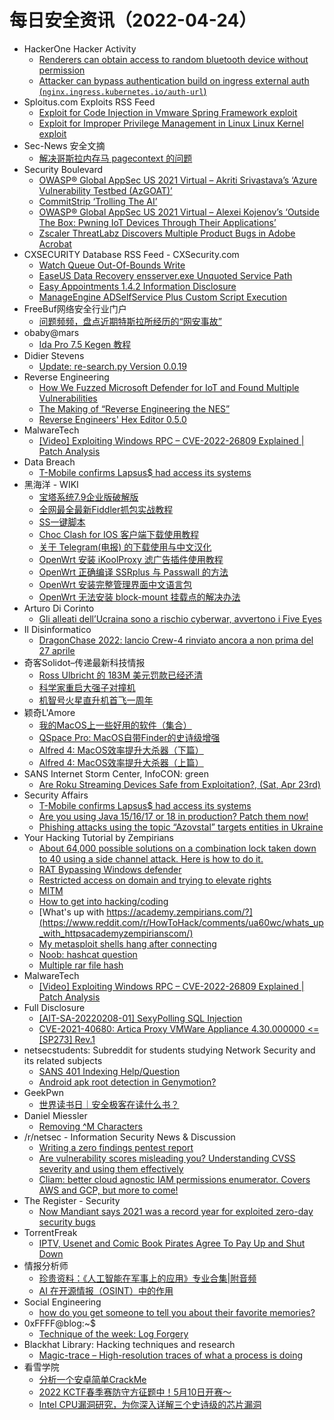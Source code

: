 # 每日安全资讯（2022-04-24）

- HackerOne Hacker Activity
  - [Renderers can obtain access to random bluetooth device without permission](https://hackerone.com/reports/1519099)
  - [Attacker can bypass authentication build on ingress external auth (`nginx.ingress.kubernetes.io/auth-url`)](https://hackerone.com/reports/1357948)
- Sploitus.com Exploits RSS Feed
  - [Exploit for Code Injection in Vmware Spring Framework exploit](https://sploitus.com/exploit?id=C6653FFB-B7A6-54D8-83C9-300A13AC41F4&utm_source=rss&utm_medium=rss)
  - [Exploit for Improper Privilege Management in Linux Linux Kernel exploit](https://sploitus.com/exploit?id=A4BF4F4E-CCDE-55B8-B08B-B8F25BE163D7&utm_source=rss&utm_medium=rss)
- Sec-News 安全文摘
  - [解决哥斯拉内存马 pagecontext 的问题](https://wiki.ioin.in/url/8nMo)
- Security Boulevard
  - [OWASP® Global AppSec US 2021 Virtual – Akriti Srivastava’s ‘Azure Vulnerability Testbed (AzGOAT)’](https://securityboulevard.com/2022/04/owasp-global-appsec-us-2021-virtual-akriti-srivastavas-azure-vulnerability-testbed-azgoat/)
  - [CommitStrip ‘Trolling The AI’](https://securityboulevard.com/2022/04/commitstrip-trolling-the-ai/)
  - [OWASP® Global AppSec US 2021 Virtual – Alexei Kojenov’s ‘Outside The Box: Pwning IoT Devices Through Their Applications’](https://securityboulevard.com/2022/04/owasp-global-appsec-us-2021-virtual-alexei-kojenovs-outside-the-box-pwning-iot-devices-through-their-applications/)
  - [Zscaler ThreatLabz Discovers Multiple Product Bugs in Adobe Acrobat](https://securityboulevard.com/2022/04/zscaler-threatlabz-discovers-multiple-product-bugs-in-adobe-acrobat/)
- CXSECURITY Database RSS Feed - CXSecurity.com
  - [Watch Queue Out-Of-Bounds Write](https://cxsecurity.com/issue/WLB-2022040091)
  - [EaseUS Data Recovery ensserver.exe Unquoted Service Path](https://cxsecurity.com/issue/WLB-2022040090)
  - [Easy Appointments 1.4.2 Information Disclosure](https://cxsecurity.com/issue/WLB-2022040089)
  - [ManageEngine ADSelfService Plus Custom Script Execution](https://cxsecurity.com/issue/WLB-2022040088)
- FreeBuf网络安全行业门户
  - [问题频频，盘点近期特斯拉所经历的“网安事故”](https://www.freebuf.com/news/330752.html)
- obaby@mars
  - [Ida Pro 7.5 Kegen 教程](http://h4ck.org.cn/2022/04/ida-pro-7-5-kegen-%e6%95%99%e7%a8%8b/)
- Didier Stevens
  - [Update: re-search.py Version 0.0.19](https://blog.didierstevens.com/2022/04/23/update-re-search-py-version-0-0-19/)
- Reverse Engineering
  - [How We Fuzzed Microsoft Defender for IoT and Found Multiple Vulnerabilities](https://www.reddit.com/r/ReverseEngineering/comments/ua6pub/how_we_fuzzed_microsoft_defender_for_iot_and/)
  - [The Making of “Reverse Engineering the NES”](https://www.reddit.com/r/ReverseEngineering/comments/uaawaf/the_making_of_reverse_engineering_the_nes/)
  - [Reverse Engineers' Hex Editor 0.5.0](https://www.reddit.com/r/ReverseEngineering/comments/ua9m92/reverse_engineers_hex_editor_050/)
- MalwareTech
  - [[Video] Exploiting Windows RPC – CVE-2022-26809 Explained | Patch Analysis](https://www.malwaretech.com/2022/04/video-exploiting-windows-rpc-cve-2022-26809-explained-patch-analysis.html)
- Data Breach
  - [T-Mobile confirms Lapsus$ had access its systems](https://securityaffairs.co/wordpress/130530/data-breach/t-mobile-revealed-lapsus-access.html)
- 黑海洋 - WIKI
  - [宝塔系统7.9企业版破解版](https://blog.upx8.com/2729)
  - [全网最全最新Fiddler抓包实战教程](https://blog.upx8.com/2728)
  - [SS一键脚本](https://blog.upx8.com/2727)
  - [Choc Clash for IOS 客户端下载使用教程](https://blog.upx8.com/2726)
  - [关于 Telegram(电报) 的下载使用与中文汉化](https://blog.upx8.com/2725)
  - [OpenWrt 安装 iKoolProxy 滤广告插件使用教程](https://blog.upx8.com/2724)
  - [OpenWrt 正确编译 SSRplus 与 Passwall 的方法](https://blog.upx8.com/2723)
  - [OpenWrt 安装完整管理界面中文语言包](https://blog.upx8.com/2722)
  - [OpenWrt 无法安装 block-mount 挂载点的解决办法](https://blog.upx8.com/2721)
- Arturo Di Corinto
  - [Gli alleati dell’Ucraina sono a rischio cyberwar, avvertono i Five Eyes](https://dicorinto.it/testate/repubblica-it/gli-alleati-dellucraina-sono-a-rischio-cyberwar-avvertono-i-five-eyes/)
- Il Disinformatico
  - [DragonChase 2022: lancio Crew-4 rinviato ancora a non prima del 27 aprile](http://attivissimo.blogspot.com/2022/04/dragonchase-2022-lancio-crew-4-rinviato.html)
- 奇客Solidot–传递最新科技情报
  - [Ross Ulbricht 的 183M 美元罚款已经还清](https://www.solidot.org/story?sid=71334)
  - [科学家重启大强子对撞机](https://www.solidot.org/story?sid=71333)
  - [机智号火星直升机首飞一周年](https://www.solidot.org/story?sid=71332)
- 颖奇L'Amore
  - [我的MacOS上一些好用的软件（集合）](https://www.gem-love.com/2022/04/23/%E6%88%91%E7%9A%84MacOS%E4%B8%8A%E4%B8%80%E4%BA%9B%E5%A5%BD%E7%94%A8%E7%9A%84%E8%BD%AF%E4%BB%B6/)
  - [QSpace Pro: MacOS自带Finder的史诗级增强](https://www.gem-love.com/2022/04/23/QSpace-Pro-MacOS%E8%87%AA%E5%B8%A6Finder%E7%9A%84%E5%8F%B2%E8%AF%97%E7%BA%A7%E5%A2%9E%E5%BC%BA/)
  - [Alfred 4: MacOS效率提升大杀器（下篇）](https://www.gem-love.com/2022/04/23/Alfred-4-MacOS%E6%95%88%E7%8E%87%E6%8F%90%E5%8D%87%E5%A4%A7%E6%9D%80%E5%99%A8-%E4%B8%8B%E7%AF%87/)
  - [Alfred 4: MacOS效率提升大杀器（上篇）](https://www.gem-love.com/2022/04/23/Alfred-4-MacOS%E6%95%88%E7%8E%87%E6%8F%90%E5%8D%87%E5%A4%A7%E6%9D%80%E5%99%A8/)
- SANS Internet Storm Center, InfoCON: green
  - [Are Roku Streaming Devices Safe from Exploitation&#x3f;, (Sat, Apr 23rd)](https://isc.sans.edu/diary/rss/28578)
- Security Affairs
  - [T-Mobile confirms Lapsus$ had access its systems](https://securityaffairs.co/wordpress/130530/data-breach/t-mobile-revealed-lapsus-access.html)
  - [Are you using Java 15/16/17 or 18 in production? Patch them now!](https://securityaffairs.co/wordpress/130522/security/poc-java-vulnerability-cve-2022-21449.html)
  - [Phishing attacks using the topic “Azovstal” targets entities in Ukraine](https://securityaffairs.co/wordpress/130515/cyber-warfare-2/ukraine-cert-warns-azovstal-themed-phishing.html)
- Your Hacking Tutorial by Zempirians
  - [About 64,000 possible solutions on a combination lock taken down to 40 using a side channel attack. Here is how to do it.](https://www.reddit.com/r/HowToHack/comments/u9ykwv/about_64000_possible_solutions_on_a_combination/)
  - [RAT Bypassing Windows defender](https://www.reddit.com/r/HowToHack/comments/ua9iyk/rat_bypassing_windows_defender/)
  - [Restricted access on domain and trying to elevate rights](https://www.reddit.com/r/HowToHack/comments/ua8155/restricted_access_on_domain_and_trying_to_elevate/)
  - [MITM](https://www.reddit.com/r/HowToHack/comments/ua6jje/mitm/)
  - [How to get into hacking/coding](https://www.reddit.com/r/HowToHack/comments/u9vsuh/how_to_get_into_hackingcoding/)
  - [What's up with https://academy.zempirians.com/?](https://www.reddit.com/r/HowToHack/comments/ua60wc/whats_up_with_httpsacademyzempirianscom/)
  - [My metasploit shells hang after connecting](https://www.reddit.com/r/HowToHack/comments/ua5nha/my_metasploit_shells_hang_after_connecting/)
  - [Noob: hashcat question](https://www.reddit.com/r/HowToHack/comments/u9w1he/noob_hashcat_question/)
  - [Multiple rar file hash](https://www.reddit.com/r/HowToHack/comments/u9uojl/multiple_rar_file_hash/)
- MalwareTech
  - [[Video] Exploiting Windows RPC – CVE-2022-26809 Explained | Patch Analysis](https://www.malwaretech.com/2022/04/video-exploiting-windows-rpc-cve-2022-26809-explained-patch-analysis.html)
- Full Disclosure
  - [[AIT-SA-20220208-01] SexyPolling SQL Injection](https://seclists.org/fulldisclosure/2022/Apr/40)
  - [CVE-2021-40680: Artica Proxy VMWare Appliance 4.30.000000 <=[SP273] Rev.1](https://seclists.org/fulldisclosure/2022/Apr/39)
- netsecstudents: Subreddit for students studying Network Security and its related subjects
  - [SANS 401 Indexing Help/Question](https://www.reddit.com/r/netsecstudents/comments/uaefed/sans_401_indexing_helpquestion/)
  - [Android apk root detection in Genymotion?](https://www.reddit.com/r/netsecstudents/comments/ua4s3h/android_apk_root_detection_in_genymotion/)
- GeekPwn
  - [世界读书日｜安全极客在读什么书？](https://mp.weixin.qq.com/s?__biz=MzA3Nzc2MjIxOA==&mid=2650344343&idx=1&sn=71bdfbb5582aef4ac523eb0c3987d4ba&chksm=8740b052b03739444fd51cd1446fa66148f517a40dd2b5679a714b38b013905829775be046ba&scene=58&subscene=0#rd)
- Daniel Miessler
  - [Removing ^M Characters](https://danielmiessler.com/blog/removing-m-characters/)
- /r/netsec - Information Security News & Discussion
  - [Writing a zero findings pentest report](https://www.reddit.com/r/netsec/comments/uaa5kn/writing_a_zero_findings_pentest_report/)
  - [Are vulnerability scores misleading you? Understanding CVSS severity and using them effectively](https://www.reddit.com/r/netsec/comments/u9zjsb/are_vulnerability_scores_misleading_you/)
  - [Cliam: better cloud agnostic IAM permissions enumerator. Covers AWS and GCP, but more to come!](https://www.reddit.com/r/netsec/comments/u9u94b/cliam_better_cloud_agnostic_iam_permissions/)
- The Register - Security
  - [Now Mandiant says 2021 was a record year for exploited zero-day security bugs](https://go.theregister.com/feed/www.theregister.com/2022/04/23/zeroday_exploits_2021/)
- TorrentFreak
  - [IPTV, Usenet and Comic Book Pirates Agree To Pay Up and Shut Down](https://torrentfreak.com/iptv-usenet-and-comic-book-pirates-agree-to-pay-up-and-shut-down-220423/)
- 情报分析师
  - [珍贵资料：《人工智能在军事上的应用》专业合集|附音频](https://mp.weixin.qq.com/s?__biz=MzA3Mjc1MTkwOA==&mid=2650498067&idx=1&sn=6daac3c4c1dca23d4679f5415050e2b1&chksm=87164a58b061c34e886c2371cc1af60922356cb54cf09b6bf1b2b704c215ab57689a67f0585a&scene=58&subscene=0#rd)
  - [AI 在开源情报（OSINT）中的作用](https://mp.weixin.qq.com/s?__biz=MzA3Mjc1MTkwOA==&mid=2650498067&idx=2&sn=4833f4eefcfce762463a6e617b08be59&chksm=87164a58b061c34e78726718b5adc7f67066ba140e96e000130856f059291701abbffeb7cd5b&scene=58&subscene=0#rd)
- Social Engineering
  - [how do you get someone to tell you about their favorite memories?](https://www.reddit.com/r/SocialEngineering/comments/uafg3b/how_do_you_get_someone_to_tell_you_about_their/)
- 0xFFFF@blog:~$
  - [Technique of the week: Log Forgery](https://blog.0xffff.info/2022/04/23/technique-of-the-week-log-forgery/)
- Blackhat Library: Hacking techniques and research
  - [Magic-trace – High-resolution traces of what a process is doing](https://www.reddit.com/r/blackhat/comments/u9x9i3/magictrace_highresolution_traces_of_what_a/)
- 看雪学院
  - [分析一个安卓简单CrackMe](https://mp.weixin.qq.com/s?__biz=MjM5NTc2MDYxMw==&mid=2458438809&idx=1&sn=4fd83190abdbe0286b0912dc3380c348&chksm=b18ffc1386f87505c0a2600f6afddf6d3db2945bc07391e05aa5660cfa0ca9b379f4be21e367&scene=58&subscene=0#rd)
  - [2022 KCTF春季赛防守方征题中！5月10日开赛～](https://mp.weixin.qq.com/s?__biz=MjM5NTc2MDYxMw==&mid=2458438809&idx=2&sn=00ec849746a7a53d46bfeb3d3f8c0c85&chksm=b18ffc1386f87505f5bc7edba0a8859aaf7866a249cc3f5f694e79bf5f62f462c270ed0cffc3&scene=58&subscene=0#rd)
  - [Intel CPU漏洞研究，为你深入详解三个史诗级的芯片漏洞](https://mp.weixin.qq.com/s?__biz=MjM5NTc2MDYxMw==&mid=2458438809&idx=3&sn=22897f7a006bea015f9615c487f59204&chksm=b18ffc1386f8750558ca8484f7436d52d56390a5317b419b63a1199fe1ea19d5b858f3c29ff0&scene=58&subscene=0#rd)

